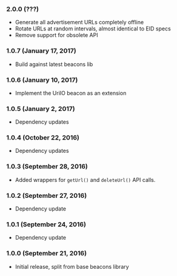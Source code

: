 ### 2.0.0 (???)
* Generate all advertisement URLs completely offline
* Rotate URLs at random intervals, almost identical to EID specs
* Remove support for obsolete API

### 1.0.7 (January 17, 2017)
* Build against latest beacons lib

### 1.0.6 (January 10, 2017)
* Implement the UriIO beacon as an extension

### 1.0.5 (January 2, 2017)
* Dependency updates

### 1.0.4 (October 22, 2016)
* Dependency updates

### 1.0.3 (September 28, 2016)
* Added wrappers for `getUrl()` and `deleteUrl()` API calls.

### 1.0.2 (September 27, 2016)
* Dependency update

### 1.0.1 (September 24, 2016)
* Dependency update

### 1.0.0 (September 21, 2016)
* Initial release, split from base beacons library
